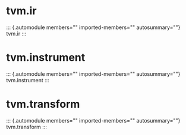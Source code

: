 # tvm.ir

::: {.automodule members="" imported-members="" autosummary=""}
tvm.ir
:::

# tvm.instrument

::: {.automodule members="" imported-members="" autosummary=""}
tvm.instrument
:::

# tvm.transform

::: {.automodule members="" imported-members="" autosummary=""}
tvm.transform
:::
